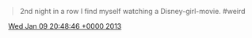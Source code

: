 > 2nd night in a row I find myself watching a Disney\-girl\-movie\. \#weird

<img src="../../media/tweet.ico" width="12" /> [Wed Jan 09 20:48:46 +0000 2013](https://twitter.com/DromerDenker/status/289111493541240832)